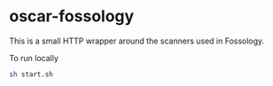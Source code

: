 # oscar-fossology

This is a small HTTP wrapper around the scanners used in Fossology.

To run locally

```sh
sh start.sh
```